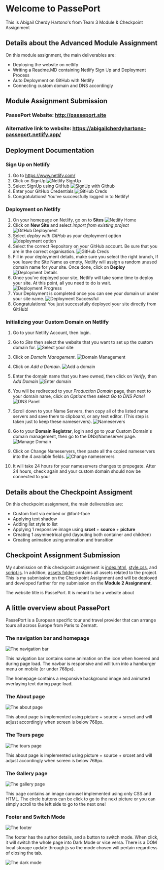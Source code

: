 # Welcome to PassePort

This is Abigail Cherdy Hartono's from Team 3 Module & Checkpoint Assignment

## Details about the Advanced Module Assignment
On this module assignment, the main deliverables are:

- Deploying the website on netlify
- Writing a Readme.MD containing Netlify Sign Up and Deployment Process
- Auto Deployment on GitHub with Netlify
- Connecting custom domain and DNS accordingly

## Module Assignment Submission
### PassePort Website: http://passeport.site
### Alternative link to website: https://abigailcherdyhartono-passeport.netlify.app/

## Deployment Documentation

### Sign Up on Netlify

1. Go to https://www.netlify.com/
2. Click on SignUp
    ![Netlify SignUp](assets/netlify-signup.png)
3. Select SignUp using GitHub
    ![SignUp with Github](assets/signup-github.png)
4. Enter your GitHub Credentials
    ![GitHub Creds](assets/github-credentials.png)
5. Congratulations! You've successfully logged in to Netlify!


### Deployment on Netlify

1. On your homepage on Netlify, go on to **Sites**
    ![Netlify Home](assets/netlify-home.png)
2. Click on **New Site** and select _import from existing project_
    ![GitHub Deployment](assets/netlify-newsite.png)
3. Select _deploy with GitHub_ as your deployment option
    ![deployment option](assets/deploy-options.png)
4. Select the correct Repository on your GitHub account. Be sure that you are in the correct organisation.
    ![GitHub Creds](assets/select-repo.png)
5. Fill in your deployment details, make sure you select the right branch, If you leave the Site Name as empty, Netlify will assign a random unused domain name for your site. Once done, click on **Deploy**
    ![Deployment Details](assets/site-details.png)
6. Once you've deployed your site, Netlify will take some time to deploy your site. At this point, all you need to do is wait.
    ![Deployment Progress](assets/deploy-progress.png)
7. Your Deployment is completed once you can see your domain url under your site name.
    ![Deployment Successful](assets/deployed.png)
8. Congratulations! You just successfully deployed your site directly from GitHub!


### Initializing your Custom Domain on Netlify

1. Go to your Netlify Account, then login.

2. Go to _Site_ then select the website that you want to set up the custom domain for. 
    ![Select your site](assets/netlifyhome.png)
3. Click on _Domain Management_.
    ![Domain Management](assets/domain-management.png)
4. Click on _Add a Domain_.
    ![Add a domain](assets/add-domain.png)
5. Enter the domain name that you have owned, then click on _Verify_, then _Add Domain_
    ![Enter domain](assets/enter-domain.png)
6. You will be redirected to your _Production Domain_ page, then next to your domain name, click on _Options_ then select _Go to DNS Panel_
    ![DNS Panel](assets/dns-panel.png)
7. Scroll down to your Name Servers, then copy all of the listed name servers and save them to clipboard, or any text editor. (This step is taken just to keep these nameservers).
    ![Nameservers](assets/name-servers.png)
8. Go to your **Domain Registrar**, login and go to your Custom Domain's domain management, then go to the DNS/Nameserver page. 
    ![Manage Domain](assets/manage-domain.png)
9. Click on Change Nameservers, then paste all the copied nameservers into the 4 available fields.
    ![Change nameservers](assets/change-nameservers.png)
10. It will take 24 hours for your nameservers changes to propegate. After 24 hours, check again and your custom domain should now be connected to your


## Details about the Checkpoint Assigment

On this checkpoint assignment, the main deliverables are:

- Custom font via embed or @font-face
- Applying text shadow
- Adding list style to list
- Applying 1 responsive image using **srcet** + **source** + **picture**
- Creating 1 asymmetrical grid (layouting both container and children)
- Creating animation using animation and transition


## Checkpoint Assignment Submission

My submission on this checkpoint assignment is [index.html](index.html), [style.css](style.css), and [script.js](script.js). In addition, [assets folder](/assets) contains all assets related to the project. This is my submission on the Checkpoint Assignment and will be deployed and developed further for my submission on the **Module 2 Assignment**.

The website title is PassePort. It is meant to be a website about 

## A little overview about PassePort

PassePort is a European specific tour and travel provider that can arrange tours all across Europe from Paris to Zermatt. 

### The navigation bar and homepage

![The navigation bar](assets/PassePort.png)

This navigation bar contains some animation on the icon when hovered and during page load. The navbar is responsive and will turn into a hamburger menu on mobile (or under 768px).

The homepage contains a responsive background image and animated overlaying text during page load.

### The About page

![The about page](assets/homepage.png)

This about page is implemented using picture + source + srcset and will adjust accordingly when screen is below 768px. 

### The Tours page

![The tours page](assets/tours.png)

This about page is implemented using picture + source + srcset and will adjust accordingly when screen is below 768px. 

### The Gallery page

![The gallery page](assets/gallery.png)

This page contains an image carousel implemented using only CSS and HTML. The circle buttons can be click to go to the next picture or you can simply scroll to the left side to go to the next one!

### Footer and Switch Mode

![The footer](assets/footer.png)

The footer has the author details, and a button to switch mode. When click, it will switch the whole page into Dark Mode or vice versa. There is a DOM local storage update through js so the mode chosen will pertain regardless of closing the tab. 

![The dark mode](assets/darkmode.png)

